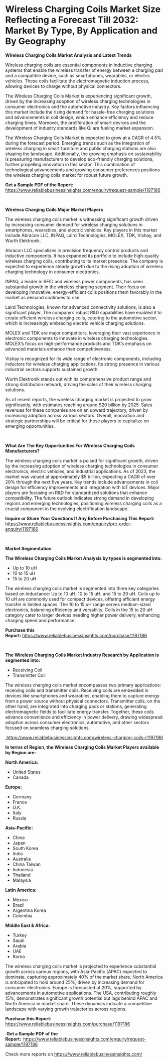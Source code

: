 <p><h1>Wireless Charging Coils Market Size Reflecting a Forecast Till 2032: Market By Type, By Application and By Geography</h1></p><p><strong>Wireless Charging Coils Market Analysis and Latest Trends</strong></p>
<p><p>Wireless charging coils are essential components in inductive charging systems that enable the wireless transfer of energy between a charging pad and a compatible device, such as smartphones, wearables, or electric vehicles. These coils facilitate the electromagnetic induction process, allowing devices to charge without physical connectors.</p><p>The Wireless Charging Coils Market is experiencing significant growth, driven by the increasing adoption of wireless charging technologies in consumer electronics and the automotive industry. Key factors influencing this market include the rising demand for hassle-free charging solutions and advancements in coil design, which enhance efficiency and reduce charging times. Moreover, the proliferation of smart devices and the development of industry standards like Qi are fueling market expansion.</p><p>The Wireless Charging Coils Market is expected to grow at a CAGR of 4.5% during the forecast period. Emerging trends such as the integration of wireless charging in smart furniture and public charging stations are also shaping the landscape. Additionally, the growing emphasis on sustainability is pressuring manufacturers to develop eco-friendly charging solutions, further propelling innovation in this sector. This combination of technological advancements and growing consumer preferences positions the wireless charging coils market for robust future growth.</p></p>
<p><strong>Get a Sample PDF of the Report:&nbsp;</strong> <a href="https://www.reliablebusinessinsights.com/enquiry/request-sample/1197186?utm_campaign=1847&utm_medium=2&utm_source=Github&utm_content=ia&utm_term=11022025&utm_id=wireless-charging-coils">https://www.reliablebusinessinsights.com/enquiry/request-sample/1197186</a></p>
<p>&nbsp;</p>
<p><strong>Wireless Charging Coils Major Market Players</strong></p>
<p><p>The wireless charging coils market is witnessing significant growth driven by increasing consumer demand for wireless charging solutions in smartphones, wearables, and electric vehicles. Key players in this market include Abracon LLC, INPAQ, Laird Technologies, MOLEX, TDK, Vishay, and Wurth Elektronik.</p><p>Abracon LLC specializes in precision frequency control products and inductive components. It has expanded its portfolio to include high-quality wireless charging coils, contributing to its market presence. The company is expected to experience steady growth due to the rising adoption of wireless charging technology in consumer electronics.</p><p>INPAQ, a leader in RFID and wireless power components, has seen substantial growth in the wireless charging segment. Their focus on developing innovative, energy-efficient coils positions them favorably in the market as demand continues to rise.</p><p>Laird Technologies, known for advanced connectivity solutions, is also a significant player. The company’s robust R&D capabilities have enabled it to create efficient wireless charging coils, catering to the automotive sector, which is increasingly embracing electric vehicle charging solutions.</p><p>MOLEX and TDK are major competitors, leveraging their vast experience in electronic components to innovate in wireless charging technologies. MOLEX’s focus on high-performance products and TDK’s emphasis on advanced materials enhance their competitiveness.</p><p>Vishay is recognized for its wide range of electronic components, including inductors for wireless charging applications. Its strong presence in various industrial sectors supports sustained growth.</p><p>Wurth Elektronik stands out with its comprehensive product range and strong distribution network, driving the sales of their wireless charging solutions.</p><p>As of recent reports, the wireless charging market is projected to grow significantly, with estimates reaching around $20 billion by 2025. Sales revenues for these companies are on an upward trajectory, driven by increasing adoption across various sectors. Overall, innovation and strategic partnerships will be critical for these players to capitalize on emerging opportunities.</p></p>
<p>&nbsp;</p>
<p><strong>What Are The Key Opportunities For Wireless Charging Coils Manufacturers?</strong></p>
<p><p>The wireless charging coils market is poised for significant growth, driven by the increasing adoption of wireless charging technologies in consumer electronics, electric vehicles, and industrial applications. As of 2023, the market was valued at approximately $5 billion, expecting a CAGR of over 20% through the next five years. Key trends include advancements in coil design for efficiency improvements and integration with IoT devices. Major players are focusing on R&D for standardized solutions that enhance compatibility. The future outlook indicates strong demand in developing regions and emerging technologies, positioning wireless charging coils as a crucial component in the evolving electrification landscape.</p></p>
<p><strong>Inquire or Share Your Questions If Any Before Purchasing This Report:</strong> <a href="https://www.reliablebusinessinsights.com/enquiry/pre-order-enquiry/1197186?utm_campaign=1847&utm_medium=2&utm_source=Github&utm_content=ia&utm_term=11022025&utm_id=wireless-charging-coils">https://www.reliablebusinessinsights.com/enquiry/pre-order-enquiry/1197186</a></p>
<p>&nbsp;</p>
<p><strong>Market Segmentation</strong></p>
<p><strong>The Wireless Charging Coils Market Analysis by types is segmented into:</strong></p>
<p><ul><li>Up to 10 uH</li><li>10 to 15 uH</li><li>15 to 20 uH</li></ul></p>
<p><p>The wireless charging coils market is segmented into three key categories based on inductance: Up to 10 uH, 10 to 15 uH, and 15 to 20 uH. Coils up to 10 uH are commonly used for compact devices, offering efficient energy transfer in limited spaces. The 10 to 15 uH range serves medium-sized electronics, balancing efficiency and versatility. Coils in the 15 to 20 uH category cater to larger devices needing higher power delivery, enhancing charging speed and performance.</p></p>
<p><strong>Purchase this Report:&nbsp;</strong><a href="https://www.reliablebusinessinsights.com/purchase/1197186?utm_campaign=1847&utm_medium=2&utm_source=Github&utm_content=ia&utm_term=11022025&utm_id=wireless-charging-coils">https://www.reliablebusinessinsights.com/purchase/1197186</a></p>
<p>&nbsp;</p>
<p><strong>The Wireless Charging Coils Market Industry Research by Application is segmented into:</strong></p>
<p><ul><li>Receiving Coil</li><li>Transmitter Coil</li></ul></p>
<p><p>The wireless charging coils market encompasses two primary applications: receiving coils and transmitter coils. Receiving coils are embedded in devices like smartphones and wearables, enabling them to capture energy from a power source without physical connectors. Transmitter coils, on the other hand, are integrated into charging pads or stations, generating electromagnetic fields to facilitate energy transfer. Together, these coils advance convenience and efficiency in power delivery, drawing widespread adoption across consumer electronics, automotive, and other sectors focused on seamless charging solutions.</p></p>
<p><a href="https://www.reliablebusinessinsights.com/wireless-charging-coils-r1197186?utm_campaign=1847&utm_medium=2&utm_source=Github&utm_content=ia&utm_term=11022025&utm_id=wireless-charging-coils">&nbsp;https://www.reliablebusinessinsights.com/wireless-charging-coils-r1197186</a></p>
<p><strong>In terms of Region, the Wireless Charging Coils Market Players available by Region are:</strong></p>
<p>
    <p> <strong> North America: </strong>
        <ul>
            <li>United States</li>
            <li>Canada</li>
        </ul>
        </p> 
    <p> <strong> Europe: </strong>
        <ul>
            <li>Germany</li>
            <li>France</li>
            <li>U.K.</li>
            <li>Italy</li>
            <li>Russia</li>
        </ul>
        </p> 
    <p> <strong> Asia-Pacific: </strong>
        <ul>
            <li>China</li>
            <li>Japan</li>
            <li>South Korea</li>
            <li>India</li>
            <li>Australia</li>
            <li>China Taiwan</li>
            <li>Indonesia</li>
            <li>Thailand</li>
            <li>Malaysia</li>
        </ul>
        </p> 
    <p> <strong> Latin America: </strong>
        <ul>
            <li>Mexico</li>
            <li>Brazil</li>
            <li>Argentina Korea</li>
            <li>Colombia</li>
        </ul>
        </p> 
    <p> <strong> Middle East & Africa: </strong>
        <ul>
            <li>Turkey</li>
            <li>Saudi</li>
            <li>Arabia</li>
            <li>UAE</li>
            <li>Korea</li>
        </ul>
    </p>
    </p>
<p><p>The wireless charging coils market is projected to experience substantial growth across various regions, with Asia-Pacific (APAC) expected to dominate, capturing approximately 40% of the market share. North America is anticipated to hold around 25%, driven by increasing demand for consumer electronics. Europe is forecasted at 20%, supported by advancements in automotive applications. The USA, contributing roughly 15%, demonstrates significant growth potential but lags behind APAC and North America in market share. These dynamics indicate a competitive landscape with varying growth trajectories across regions.</p></p>
<p><strong>Purchase this Report: </strong><a href="https://www.reliablebusinessinsights.com/purchase/1197186?utm_campaign=1847&utm_medium=2&utm_source=Github&utm_content=ia&utm_term=11022025&utm_id=wireless-charging-coils">https://www.reliablebusinessinsights.com/purchase/1197186</a></p>
<p>&nbsp;<strong>Get a Sample PDF of the Report:&nbsp;&nbsp;</strong><a href="https://www.reliablebusinessinsights.com/enquiry/request-sample/1197186?utm_campaign=1847&utm_medium=2&utm_source=Github&utm_content=ia&utm_term=11022025&utm_id=wireless-charging-coils">https://www.reliablebusinessinsights.com/enquiry/request-sample/1197186</a></p>
<p><strong></strong></p>
<p>Check more reports on <a href="https://www.reliablebusinessinsights.com/?utm_campaign=1847&utm_medium=2&utm_source=Github&utm_content=ia&utm_term=11022025&utm_id=wireless-charging-coils">https://www.reliablebusinessinsights.com/</a></p>